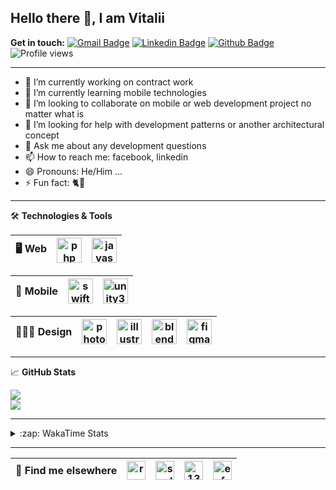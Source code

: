 ## Hello there 👋, I am Vitalii

**Get in touch:**
[![Gmail Badge](https://img.shields.io/badge/-kupper133@gmail.com-c14438?style=flat&logo=Gmail&logoColor=white&link=mailto:kupper133@gmail.com)](mailto:kupper133@gmail.com) 
[![Linkedin Badge](https://img.shields.io/badge/-reoxidant-0072b1?style=flat&logo=Linkedin&logoColor=white&link=https://www.linkedin.com/in/reoxidant/)](https://www.linkedin.com/in/reoxidant/) [![Github Badge](https://img.shields.io/badge/-reoxidant-grey?style=flat&logo=github&logoColor=white&link=https://github.com/reoxidant/)](https://www.github.com/reoxidant/) ![Profile views](https://gpvc.arturio.dev/reoxidant)

---

- 🔭 I’m currently working on contract work
- 🌱 I’m currently learning mobile technologies
- 👯 I’m looking to collaborate on mobile or web development project no matter what is
- 🤔 I’m looking for help with development patterns or another architectural concept
- 💬 Ask me about any development questions
- 📫 How to reach me: facebook, linkedin
- 😄 Pronouns: He/Him ...
- ⚡ Fun fact: 🐈💨

---

🛠 **Technologies & Tools**

| 🖥 **Web** | <img src="https://cdn.icon-icons.com/icons2/2107/PNG/512/file_type_php_icon_130266.png" alt="php" width="40"/>  | <img src="https://cdn.icon-icons.com/icons2/2107/PNG/512/file_type_js_official_icon_130509.png" alt="javascript" width="40"/>| 
|:--------------------------------------------------:|:--------------------------------------------------:|:--------------------------------------------------:|

| 📱 **Mobile** | <img src="https://cdn.icon-icons.com/icons2/643/PNG/512/swift-ios-bird-animal-figure-brand_icon-icons.com_59300.png" alt="swift" width="40"/> | <img src="https://cdn.icon-icons.com/icons2/615/PNG/256/Unity_icon-icons.com_56592.png" alt="unity3d" width="40"/> | 
|:--------------------------------------------------:|:--------------------------------------------------:|:--------------------------------------------------:|

| 🧑🏼‍🎨 **Design** | <img src="https://cdn.icon-icons.com/icons2/1088/PNG/512/1485282157-adobe-photoshop-raster-graphics-editor-cc-creative-cloud_78285.png" alt="photoshop" width="40" /> | <img src="https://cdn.icon-icons.com/icons2/1088/PNG/512/1485282143-adobe-illustrator-cc-creative-cloud_78298.png" alt="illustrator" width="40"/> | <img src="https://cdn.icon-icons.com/icons2/1508/PNG/512/blender_103868.png" alt="blender" width="40" /> | <img src="https://cdn.icon-icons.com/icons2/2429/PNG/512/figma_logo_icon_147289.png" alt="figma" width="40" /> |
|:--------------------------------------------------:|:--------------------------------------------------:|:--------------------------------------------------:|:--------------------------------------------------:|:--------------------------------------------------:|

---

&#x1f4c8; **GitHub Stats** 
<!--<p><a href="https://github.com/reoxindat/reoxidant"><img align="center" src="https://github-readme-stats.vercel.app/api/top-langs/?username=reoxidant&hide=java,html&title_color=20232a&text_color=20232a&icon_color=2bbc8a"/></a></p> -->

<a href="https://github.com/anuraghazra/github-readme-stats">
  <img src="https://github-readme-stats.vercel.app/api?username=reoxidant&count_private=true&show_icons=true&title_color=EB4549" />
</a>

</br>

<a href="https://github.com/anuraghazra/github-readme-stats">
  <img src="https://github-readme-stats.vercel.app/api/top-langs/?username=reoxidant&langs_count=8&layout=compact&title_color=EB4549" />
</a>

---

<details>
  <summary>:zap: WakaTime Stats</summary>

<br />

<!--START_SECTION:waka-->
![Profile Views](http://img.shields.io/badge/Profile%20Views-0-blue)

![Lines of code](https://img.shields.io/badge/From%20Hello%20World%20I%27ve%20Written-772293%20lines%20of%20code-blue)

**🐱 My Github Data** 

> 🏆 934 Contributions in the Year 2021
 > 
> 📦 355.0 kB Used in Github's Storage 
 > 
> 🚫 Not Opted to Hire
 > 
> 📜 36 Public Repositories 
 > 
> 🔑 0 Private Repositories  
 > 
**I'm a Night 🦉** 

```text
🌞 Morning    84 commits     ██░░░░░░░░░░░░░░░░░░░░░░░   8.63% 
🌆 Daytime    396 commits    ██████████░░░░░░░░░░░░░░░   40.7% 
🌃 Evening    334 commits    ████████░░░░░░░░░░░░░░░░░   34.33% 
🌙 Night      159 commits    ████░░░░░░░░░░░░░░░░░░░░░   16.34%

```
📅 **I'm Most Productive on Thursday** 

```text
Monday       112 commits    ███░░░░░░░░░░░░░░░░░░░░░░   11.51% 
Tuesday      107 commits    ██░░░░░░░░░░░░░░░░░░░░░░░   11.0% 
Wednesday    115 commits    ███░░░░░░░░░░░░░░░░░░░░░░   11.82% 
Thursday     203 commits    █████░░░░░░░░░░░░░░░░░░░░   20.86% 
Friday       110 commits    ██░░░░░░░░░░░░░░░░░░░░░░░   11.31% 
Saturday     130 commits    ███░░░░░░░░░░░░░░░░░░░░░░   13.36% 
Sunday       196 commits    █████░░░░░░░░░░░░░░░░░░░░   20.14%

```


📊 **This Week I Spent My Time On** 

```text
⌚︎ Time Zone: Europe/Moscow

💬 Programming Languages: 
Swift                    21 hrs 34 mins      █████████████████░░░░░░░░   71.15% 
PHP                      8 hrs 29 mins       ███████░░░░░░░░░░░░░░░░░░   28.04% 
Cocoa                    8 mins              ░░░░░░░░░░░░░░░░░░░░░░░░░   0.47% 
Other                    3 mins              ░░░░░░░░░░░░░░░░░░░░░░░░░   0.17% 
HTML                     1 min               ░░░░░░░░░░░░░░░░░░░░░░░░░   0.09%

🔥 Editors: 
Xcode                    21 hrs 45 mins      ██████████████████░░░░░░░   71.8% 
PhpStorm                 8 hrs 33 mins       ███████░░░░░░░░░░░░░░░░░░   28.2%

🐱‍💻 Projects: 
Sushiwok                 20 hrs 53 mins      █████████████████░░░░░░░░   68.93% 
moodle                   6 hrs 51 mins       █████░░░░░░░░░░░░░░░░░░░░   22.62% 
moodle-tracker           1 hr 40 mins        █░░░░░░░░░░░░░░░░░░░░░░░░   5.52% 
swift-practice           34 mins             ░░░░░░░░░░░░░░░░░░░░░░░░░   1.89% 
Unknown Project          19 mins             ░░░░░░░░░░░░░░░░░░░░░░░░░   1.04%

💻 Operating System: 
Mac                      21 hrs 45 mins      ██████████████████░░░░░░░   71.8% 
Windows                  8 hrs 33 mins       ███████░░░░░░░░░░░░░░░░░░   28.2%

```

**I Mostly Code in PHP** 

```text
PHP                      12 repos            █████████░░░░░░░░░░░░░░░░   37.5% 
JavaScript               7 repos             █████░░░░░░░░░░░░░░░░░░░░   21.88% 
Swift                    4 repos             ███░░░░░░░░░░░░░░░░░░░░░░   12.5% 
Objective-C              3 repos             ██░░░░░░░░░░░░░░░░░░░░░░░   9.38% 
C#                       2 repos             █░░░░░░░░░░░░░░░░░░░░░░░░   6.25%

```



<!--END_SECTION:waka-->

</details>


---

| 📢 **Find me elsewhere** | <a href="https://linkedin.com/in/reoxidant" target="blank"><img align="center" src="https://cdn.jsdelivr.net/npm/simple-icons@3.0.1/icons/linkedin.svg" alt="reoxidant" height="30" width="30" /></a> | <a href="https://fb.com/soulmomental" target="blank"><img align="center" src="https://cdn.jsdelivr.net/npm/simple-icons@3.0.1/icons/facebook.svg" alt="soulmomental" height="30" width="30" /></a> | <a href="https://stackoverflow.com/users/13626085" target="blank"><img align="center" src="https://cdn.jsdelivr.net/npm/simple-icons@3.0.1/icons/stackoverflow.svg" alt="13626085" height="30" width="30" /></a> | <a href="https://www.behance.net/enfatiko" target="blank"><img align="center" src="https://cdn.jsdelivr.net/npm/simple-icons@3.0.1/icons/behance.svg" alt="enfatiko" height="30" width="30" /></a> |
|:--------------------------------------------------:|:--------------------------------------------------:|:--------------------------------------------------:|:--------------------------------------------------:|:--------------------------------------------------:|



